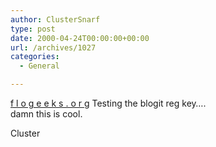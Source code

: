 ```yaml
---
author: ClusterSnarf
type: post
date: 2000-04-24T00:00:00+00:00
url: /archives/1027
categories:
  - General

---
```

<a target="_blank" href="http://flogeeks.org/">f l o g e e k s . o r g</a> Testing the blogit reg key&#8230;.  
damn this is cool.

Cluster